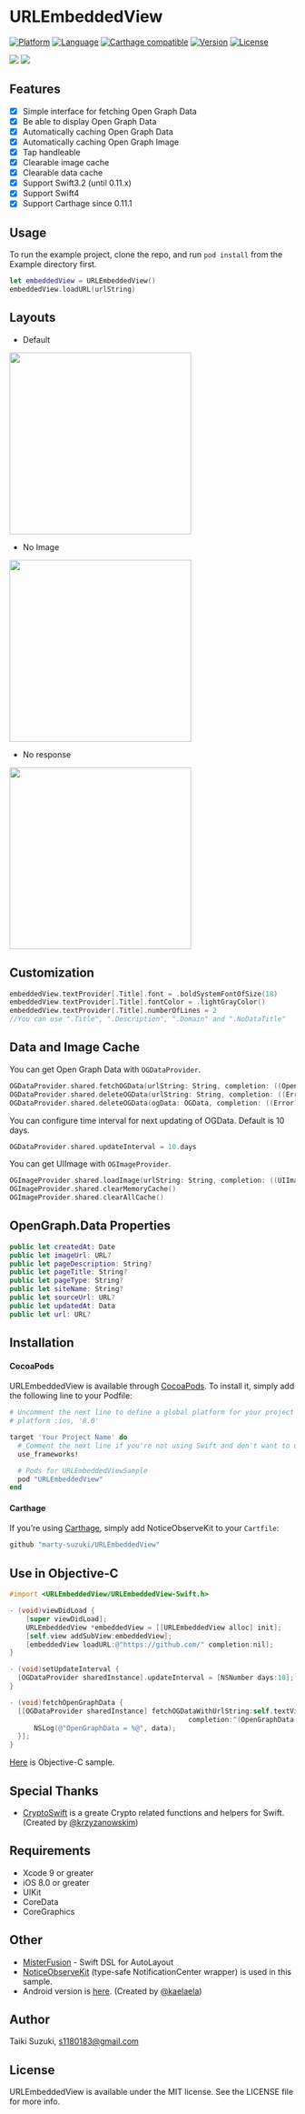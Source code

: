# URLEmbeddedView

[![Platform](http://img.shields.io/badge/platform-ios-blue.svg?style=flat)](https://developer.apple.com/iphone/index.action)
[![Language](http://img.shields.io/badge/language-swift-brightgreen.svg?style=flat)](https://developer.apple.com/swift)
[![Carthage compatible](https://img.shields.io/badge/Carthage-compatible-4BC51D.svg?style=flat)](https://github.com/Carthage/Carthage)
[![Version](https://img.shields.io/cocoapods/v/URLEmbeddedView.svg?style=flat)](http://cocoapods.org/pods/URLEmbeddedView)
[![License](https://img.shields.io/cocoapods/l/URLEmbeddedView.svg?style=flat)](http://cocoapods.org/pods/URLEmbeddedView)

![](./Images/sample2.gif) ![](./Images/sample.gif)


## Features

- [x] Simple interface for fetching Open Graph Data
- [x] Be able to display Open Graph Data
- [x] Automatically caching Open Graph Data
- [x] Automatically caching Open Graph Image
- [x] Tap handleable
- [x] Clearable image cache
- [x] Clearable data cache
- [x] Support Swift3.2 (until 0.11.x)
- [x] Support Swift4
- [x] Support Carthage since 0.11.1

## Usage

To run the example project, clone the repo, and run `pod install` from the Example directory first.

```swift
let embeddedView = URLEmbeddedView()
embeddedView.loadURL(urlString)
```

## Layouts

- Default

<img src="Images/sample01.png" width="320">

- No Image

<img src="Images/sample03.png" width="320">

- No response

<img src="Images/sample02.png" width="320">

## Customization

```swift
embeddedView.textProvider[.Title].font = .boldSystemFontOfSize(18)
embeddedView.textProvider[.Title].fontColor = .lightGrayColor()
embeddedView.textProvider[.Title].numberOfLines = 2
//You can use ".Title", ".Description", ".Domain" and ".NoDataTitle"
```

## Data and Image Cache

You can get Open Graph Data with `OGDataProvider`.

```swift
OGDataProvider.shared.fetchOGData(urlString: String, completion: ((OpenGraph.Data, Error?) -> Void)? = nil) -> String?
OGDataProvider.shared.deleteOGData(urlString: String, completion: ((Error?) -> Void)? = nil)
OGDataProvider.shared.deleteOGData(ogData: OGData, completion: ((Error?) -> Void)? = nil)
```

You can configure time interval for next updating of OGData.
Default is 10 days.

```swift
OGDataProvider.shared.updateInterval = 10.days
```

You can get UIImage with `OGImageProvider`.

```swift
OGImageProvider.shared.loadImage(urlString: String, completion: ((UIImage?, Error?) -> Void)? = nil) -> NSURLSessionDataTask?
OGImageProvider.shared.clearMemoryCache()
OGImageProvider.shared.clearAllCache()
```

## OpenGraph.Data Properties

```swift
public let createdAt: Date
public let imageUrl: URL?
public let pageDescription: String?
public let pageTitle: String?
public let pageType: String?
public let siteName: String?
public let sourceUrl: URL?
public let updatedAt: Data
public let url: URL?
```

## Installation

#### CocoaPods

URLEmbeddedView is available through [CocoaPods](http://cocoapods.org). To install
it, simply add the following line to your Podfile:

```ruby
# Uncomment the next line to define a global platform for your project
# platform :ios, '8.0'

target 'Your Project Name' do
  # Comment the next line if you're not using Swift and don't want to use dynamic frameworks
  use_frameworks!

  # Pods for URLEmbeddedViewSample
  pod "URLEmbeddedView"
end
```

#### Carthage

If you’re using [Carthage](https://github.com/Carthage/Carthage), simply add
NoticeObserveKit to your `Cartfile`:

```ruby
github "marty-suzuki/URLEmbeddedView"
```

## Use in Objective-C

```objective-c
#import <URLEmbeddedView/URLEmbeddedView-Swift.h>

- (void)viewDidLoad {
    [super viewDidLoad];
    URLEmbeddedView *embeddedView = [[URLEmbeddedView alloc] init];
    [self.view addSubView:embeddedView];
    [embeddedView loadURL:@"https://github.com/" completion:nil];
}

- (void)setUpdateInterval {
  [OGDataProvider sharedInstance].updateInterval = [NSNumber days:10];
}

- (void)fetchOpenGraphData {
  [[OGDataProvider sharedInstance] fetchOGDataWithUrlString:self.textView.text
                                            completion:^(OpenGraphData *data, NSError *error) {
      NSLog(@"OpenGraphData = %@", data);
  }];
}
```

[Here](./Example/URLEmbeddedViewSample/OGObjcSampleViewController.m) is Objective-C sample.

## Special Thanks

- [CryptoSwift](https://github.com/krzyzanowskim/CryptoSwift) is a greate Crypto related functions and helpers for Swift. (Created by [@krzyzanowskim](https://github.com/krzyzanowskim))

## Requirements

- Xcode 9 or greater
- iOS 8.0 or greater
- UIKit
- CoreData
- CoreGraphics

## Other

- [MisterFusion](https://github.com/szk-atmosphere/MisterFusion) - Swift DSL for AutoLayout
- [NoticeObserveKit](https://github.com/marty-suzuki/NoticeObserveKit) (type-safe NotificationCenter wrapper) is used in this sample.
- Android version is [here](https://github.com/kaelaela/OpenGraphView). (Created by [@kaelaela](https://github.com/kaelaela))

## Author

Taiki Suzuki, s1180183@gmail.com

## License

URLEmbeddedView is available under the MIT license. See the LICENSE file for more info.
